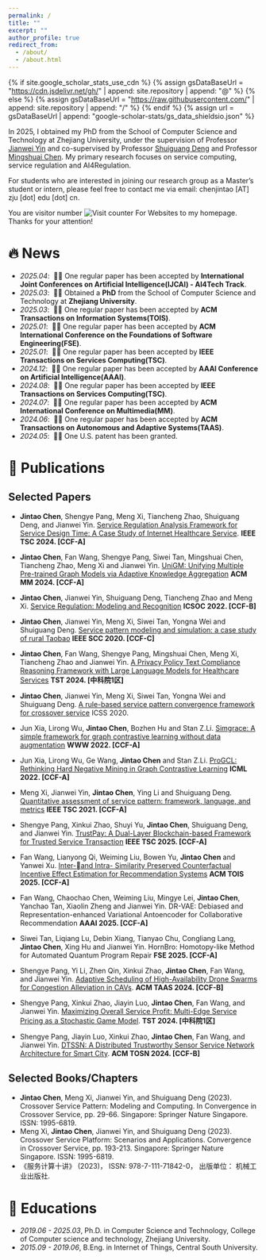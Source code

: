 ```yaml
---
permalink: /
title: ""
excerpt: ""
author_profile: true
redirect_from: 
  - /about/
  - /about.html
---
```


{% if site.google_scholar_stats_use_cdn %}
{% assign gsDataBaseUrl = "https://cdn.jsdelivr.net/gh/" | append: site.repository | append: "@" %}
{% else %}
{% assign gsDataBaseUrl = "https://raw.githubusercontent.com/" | append: site.repository | append: "/" %}
{% endif %}
{% assign url = gsDataBaseUrl | append: "google-scholar-stats/gs_data_shieldsio.json" %}

<span class='anchor' id='about-me'></span>

In 2025, I obtained my PhD from the School of Computer Science and Technology at Zhejiang University, under the supervision of Professor <a href="https://mypage.zju.edu.cn/0001038/">Jianwei Yin</a> and co-supervised by Professor <a href="https://mypage.zju.edu.cn/0001038/">Shuiguang Deng</a> and Professor <a href="https://mypage.zju.edu.cn/0001038/">Mingshuai Chen</a>. My primary research focuses on service computing, service regulation and AI4Regulation.

For students who are interested in joining our research group as a Master’s student or intern, please feel free to contact me via email: chenjintao \[AT\]  zju [dot] edu [dot] cn.

You are visitor number <img src="https://hitwebcounter.com/counter/counter.php?page=17367770&style=0006&nbdigits=5&type=ip&initCount=0" title="Counter Widget" Alt="Visit counter For Websites"   border="0" />  to my homepage. Thanks for your attention!


<span class='anchor' id='news'></span>

# 🔥 News
- *2025.04*: &nbsp;🎉🎉 One regular paper has been accepted by **International Joint Conferences on Artificial Intelligence(IJCAI) - AI4Tech Track**.
- *2025.03*: &nbsp;🎉🎉 Obtained a **PhD** from the School of Computer Science and Technology at **Zhejiang University**.
- *2025.03*: &nbsp;🎉🎉 One regular paper has been accepted by **ACM Transactions on Information Systems(TOIS)**.
- *2025.01*: &nbsp;🎉🎉 One regular paper has been accepted by **ACM International Conference on the Foundations of Software Engineering(FSE)**.
- *2025.01*: &nbsp;🎉🎉 One regular paper has been accepted by **IEEE Transactions on Services Computing(TSC)**.
- *2024.12*: &nbsp;🎉🎉 One regular paper has been accepted by **AAAI Conference on Artificial Intelligence(AAAI)**.
- *2024.08*: &nbsp;🎉🎉 One regular paper has been accepted by **IEEE Transactions on Services Computing(TSC)**.
- *2024.07*: &nbsp;🎉🎉 One regular paper has been accepted by **ACM International Conference on Multimedia(MM)**.
- *2024.06*: &nbsp;🎉🎉 One regular paper has been accepted by **ACM Transactions on Autonomous and Adaptive Systems(TAAS)**.
- *2024.05*: &nbsp;🎉🎉 One U.S. patent has been granted.
<!-- - *2024.03*: &nbsp;🎉🎉 One regular paper has been accepted by **Tsinghua Science and Technology(TST)**. -->
<!-- - *2024.03*: &nbsp;🎉🎉 One regular paper has been accepted by **Tsinghua Science and Technology(TST)**. -->
<!-- - *2024.02*: &nbsp;🎉🎉 One regular paper has been accepted by **ACM Transactions on Sensor Networks(TOSN)**. -->
<!-- - *2023.03*: &nbsp;🎉🎉 A book titled **"Convergence in Crossover Service"** has been published by Springer. -->
<!-- - *2022.09*: &nbsp;🎉🎉 One regular paper has been accepted by **International Conference on Service Oriented Computing(ICSOC)**. -->
<!-- - *2022.05*: &nbsp;🎉🎉 One regular paper has been accepted by **International Conference on Machine Learning(ICML)**. -->
<!-- - *2022.01*: &nbsp;🎉🎉 One regular paper has been accepted by **ACM Web Conference(WWW)**. -->
<!-- - *2021.06*: &nbsp;🎉🎉 One regular paper has been accepted by **IEEE Transactions on Services Computing(TSC)**. -->
<!-- - *2020.07*: &nbsp;🎉🎉 Two regular paper has been accepted by **IEEE International Conference on Services Computing (SCC)**. -->
<span class='anchor' id='publications'></span>

# 📝 Publications 

## Selected Papers

- **Jintao Chen**, Shengye Pang, Meng Xi, Tiancheng Zhao, Shuiguang Deng, and Jianwei Yin. [Service Regulation Analysis Framework for Service Design Time: A Case Study of Internet Healthcare Service](https://ieeexplore.ieee.org/abstract/document/10660508). **IEEE TSC 2024. \[CCF-A\]**

- **Jintao Chen**, Fan Wang, Shengye Pang, Siwei Tan, Mingshuai Chen, Tiancheng Zhao, Meng Xi and Jianwei Yin. [UniGM: Unifying Multiple Pre-trained Graph Models via Adaptive Knowledge Aggregation](https://dl.acm.org/doi/10.1145/3664647.3681018) **ACM MM 2024. \[CCF-A\]**

- **Jintao Chen**, Jianwei Yin, Shuiguang Deng, Tiancheng Zhao and Meng Xi. [Service Regulation: Modeling and Recognition](https://link.springer.com/chapter/10.1007/978-3-031-20984-0_6) **ICSOC 2022. \[CCF-B\]**

- **Jintao Chen**, Jianwei Yin, Meng Xi, Siwei Tan, Yongna Wei and Shuiguang Deng. [Service pattern modeling and simulation: a case study of rural Taobao](https://ieeexplore.ieee.org/document/9284607) **IEEE SCC 2020. \[CCF-C\]**

- **Jintao Chen**, Fan Wang, Shengye Pang, Mingshuai Chen, Meng Xi, Tiancheng Zhao and Jianwei Yin. [A Privacy Policy Text Compliance Reasoning Framework with Large Language Models for Healthcare Services](https://fiction-zju.github.io/papers/TST2024.pdf) **TST 2024. \[中科院1区\]**

- **Jintao Chen**, Jianwei Yin, Meng Xi, Siwei Tan, Yongna Wei and Shuiguang Deng. [A rule-based service pattern convergence framework for crossover service](https://ieeexplore.ieee.org/abstract/document/9283708) ICSS 2020.

- Jun Xia, Lirong Wu, **Jintao Chen**, Bozhen Hu and Stan Z.Li. [Simgrace: A simple framework for graph contrastive learning without data augmentation](https://dl.acm.org/doi/10.1145/3485447.3512156) **WWW 2022. \[CCF-A\]**

- Jun Xia, Lirong Wu, Ge Wang, **Jintao Chen** and Stan Z.Li. [ProGCL: Rethinking Hard Negative Mining in Graph Contrastive Learning](https://proceedings.mlr.press/v162/xia22b/xia22b.pdf) **ICML 2022. \[CCF-A\]**

- Meng Xi, Jianwei Yin, **Jintao Chen**, Ying Li and Shuiguang Deng. [Quantitative assessment of service pattern: framework, language, and metrics](https://ieeexplore.ieee.org/document/9462522)  **IEEE TSC 2021. \[CCF-A\]**

- Shengye Pang, Xinkui Zhao, Shuyi Yu, **Jintao Chen**, Shuiguang Deng, and Jianwei Yin. [TrustPay: A Dual-Layer Blockchain-based Framework for Trusted Service Transaction](https://www.computer.org/csdl/journal/sc/5555/01/10857412/23VC6bSMjQs) **IEEE TSC 2025. \[CCF-A\]**

- Fan Wang, Lianyong Qi, Weiming Liu, Bowen Yu, **Jintao Chen** and Yanwei Xu. [Inter-and Intra- Similarity Preserved Counterfactual Incentive Effect Estimation for Recommendation Systems](https://dl.acm.org/doi/10.1145/3722104) **ACM TOIS 2025. \[CCF-A\]**

- Fan Wang, Chaochao Chen, Weiming Liu, Mingye Lei, **Jintao Chen**, Yanchao Tan, Xiaolin Zheng and Jianwei Yin. DR-VAE: Debiased and Representation-enhanced Variational Antoencoder for Collaborative Recommendation **AAAI 2025. \[CCF-A\]**

- Siwei Tan, Liqiang Lu, Debin Xiang, Tianyao Chu, Congliang Lang, **Jintao Chen**, Xing Hu and Jianwei Yin. HornBro: Homotopy-like Method for Automated Quantum Program Repair **FSE 2025. \[CCF-A\]**

- Shengye Pang, Yi Li, Zhen Qin, Xinkui Zhao, **Jintao Chen**, Fan Wang, and Jianwei Yin. [Adaptive Scheduling of High-Availability Drone Swarms for Congestion Alleviation in CAVs](https://dl.acm.org/doi/abs/10.1145/3673905). **ACM TAAS 2024. \[CCF-B\]**

- Shengye Pang, Xinkui Zhao, Jiayin Luo, **Jintao Chen**, Fan Wang, and Jianwei Yin. [Maximizing Overall Service Profit: Multi-Edge Service Pricing as a Stochastic Game Model](https://ieeexplore.ieee.org/document/10566008?denied=). **TST 2024. \[中科院1区\]**

- Shengye Pang, Jiayin Luo, Xinkui Zhao, **Jintao Chen**, Fan Wang, and Jianwei Yin. [DTSSN: A Distributed Trustworthy Sensor Service Network Architecture for Smart City](https://dl.acm.org/doi/abs/10.1145/3649893). **ACM TOSN 2024. \[CCF-B\]**

## Selected Books/Chapters

- **Jintao Chen**, Meng Xi, Jianwei Yin, and Shuiguang Deng (2023). Crossover Service Pattern: Modeling and Computing. In Convergence in Crossover Service, pp. 29-66. Singapore: Springer Nature Singapore. ISSN: 1995-6819.
- Meng Xi, **Jintao Chen**, Jianwei Yin, and Shuiguang Deng (2023). Crossover Service Platform: Scenarios and Applications. Convergence in Crossover Service, pp. 193-213. Singapore: Springer Nature Singapore. ISSN: 1995-6819.
- 《服务计算十讲》 (2023)， ISSN: 978-7-111-71842-0， 出版单位： 机械工业出版社.


<span class='anchor' id='educations'></span>

# 📖 Educations
- *2019.06 - 2025.03*, Ph.D. in Computer Science and Technology, College of Computer science and technology, Zhejiang University. 
- *2015.09 - 2019.06*, B.Eng. in Internet of Things, Central South University. 


